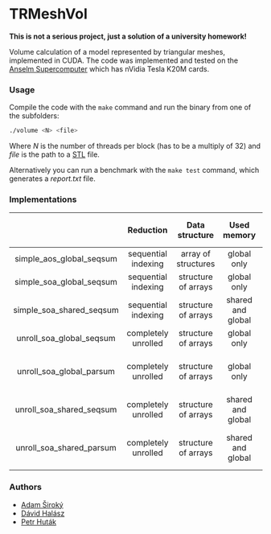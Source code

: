 # TRMeshVol

**This is not a serious project, just a solution of a university homework!**

Volume calculation of a model represented by triangular meshes, implemented in CUDA.
The code was implemented and tested on the [Anselm Supercomputer](http://www.it4i.cz/?lang=en) which has nVidia Tesla K20M cards.

### Usage
Compile the code with the `make` command and run the binary from one of the subfolders:

```bash
./volume <N> <file>
```

Where *N* is the number of threads per block (has to be a multiply of 32) and *file* is the path to a [STL](http://en.wikipedia.org/wiki/STL_%28file_format%29) file.

Alternatively you can run a benchmark with the `make test` command, which generates a *report.txt* file.

### Implementations

|                            |  Reduction            |  Data structure       |  Used memory         |  Reduction between blocks       |
|:--------------------------:|:---------------------:|:---------------------:|:--------------------:|:-------------------------------:|
|  simple_aos_global_seqsum  |  sequential indexing  |  array of structures  |  global only         |  sequential using CPU           |
|  simple_soa_global_seqsum  |  sequential indexing  |  structure of arrays  |  global only         |  sequential using CPU           |
|  simple_soa_shared_seqsum  |  sequential indexing  |  structure of arrays  |  shared and global   |  sequential using CPU           |
|  unroll_soa_global_seqsum  |  completely unrolled  |  structure of arrays  |  global only         |  sequential using CPU           |
|  unroll_soa_global_parsum  |  completely unrolled  |  structure of arrays  |  global only         |  parallell using second kernel  |
|  unroll_soa_shared_seqsum  |  completely unrolled  |  structure of arrays  |  shared and global   |  sequential using CPU           |
|  unroll_soa_shared_parsum  |  completely unrolled  |  structure of arrays  |  shared and global   |  parallell using second kernel  |

### Authors
- [Adam Široký](https://github.com/xsirok07)
- [Dávid Halász](https://github.com/skateman)
- [Petr Huták](https://github.com/xhutak00)
